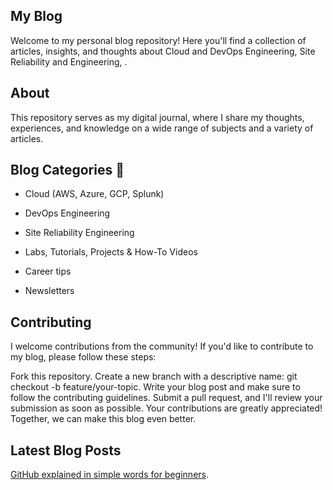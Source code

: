 ## My Blog 

Welcome to my personal blog repository! Here you'll find a collection of articles, insights, and thoughts about Cloud and DevOps Engineering, Site Reliability and Engineering, . 


## About 

This repository serves as my digital journal, where I share my thoughts, experiences, and knowledge on a wide range of subjects and a variety of articles.


## Blog Categories 📖

- Cloud (AWS, Azure, GCP, Splunk)

- DevOps Engineering

- Site Reliability Engineering

- Labs, Tutorials, Projects & How-To Videos

- Career tips

- Newsletters


## Contributing 

I welcome contributions from the community! If you'd like to contribute to my blog, please follow these steps:

Fork this repository.
Create a new branch with a descriptive name: git checkout -b feature/your-topic.
Write your blog post and make sure to follow the contributing guidelines.
Submit a pull request, and I'll review your submission as soon as possible.
Your contributions are greatly appreciated! Together, we can make this blog even better.


## Latest Blog Posts

[GitHub explained in simple words for beginners](https://fahmacloud.com/github-explained-in-simple-words-for-beginners/).
